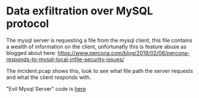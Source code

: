 # Data exfiltration over MySQL protocol

The mysql server is requesting a file from the mysql client, this file contains a wealth of information on the client, unfortunatly this is feature abuse as blogged about here: https://www.percona.com/blog/2019/02/06/percona-responds-to-mysql-local-infile-security-issues/

The incident.pcap shows this, look to see what file path the server requests and what the client responds with.

"Evil Mysql Server" code is [here](https://github.com/Oneiroi/Rogue-MySql-Server/tree/local_infile_abuse_test)
